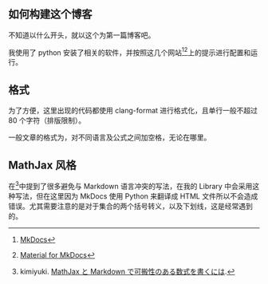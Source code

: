 ## 如何构建这个博客

不知道以什么开头，就以这个为第一篇博客吧。

我使用了 python 安装了相关的软件，并按照这几个网站[^1][^2]上的提示进行配置和运行。

## 格式

为了方便，这里出现的代码都使用 clang-format 进行格式化，且单行一般不超过 80 个字符（排版限制）。

一般文章的格式为，对不同语言及公式之间加空格，无论在哪里。

## MathJax 风格

在[^5]中提到了很多避免与 Markdown 语言冲突的写法，在我的 Library 中会采用这种写法，但在这里因为 MkDocs 使用 Python 来翻译成 HTML 文件所以不会造成错误。尤其需要注意的是对于集合的两个括号转义，以及下划线，这是经常遇到的。

[^1]: [MkDocs](https://www.mkdocs.org/)
[^2]: [Material for MkDocs](https://squidfunk.github.io/mkdocs-material/)
[^3]: [highlight.js](https://highlightjs.org/)
[^4]: MathJax [Github](https://github.com/mathjax/MathJax)
[^5]: kimiyuki. [MathJax と Markdown で可搬性のある数式を書くには](https://kimiyuki.net/blog/2020/02/19/portable-mathjax-markdown/).